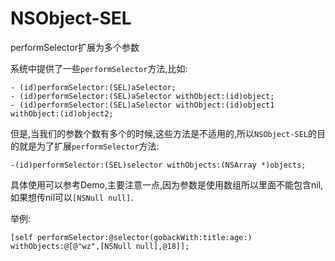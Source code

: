 # NSObject-SEL
performSelector扩展为多个参数

系统中提供了一些`performSelector`方法,比如:

```
- (id)performSelector:(SEL)aSelector;
- (id)performSelector:(SEL)aSelector withObject:(id)object;
- (id)performSelector:(SEL)aSelector withObject:(id)object1 withObject:(id)object2;
```

但是,当我们的参数个数有多个的时候,这些方法是不适用的,所以`NSObject-SEL`的目的就是为了扩展`performSelector`方法:

```
-(id)performSelector:(SEL)selector withObjects:(NSArray *)objects;
```
具体使用可以参考Demo,主要注意一点,因为参数是使用数组所以里面不能包含nil,如果想传nil可以`[NSNull null]`.

举例:

```
[self performSelector:@selector(gobackWith:title:age:) withObjects:@[@"wz",[NSNull null],@18]];
```


